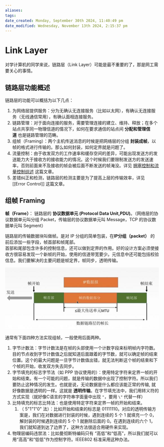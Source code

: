 ```yaml
---
aliases: 
tags: 
date_created: Monday, September 30th 2024, 11:40:49 pm
date_modified: Wednesday, November 13th 2024, 2:15:37 pm
---
```


# Link Layer

对学计算机的同学来说，链路层（Link Layer）可能是最不重要的了，那是网工需要关心的事情。

## 链路层功能概述

链路层的功能可以概括为以下几点：

1. 为网络层提供服务：分为无确认无连接服务（比如以太网），有确认无连接服务（无线通信常用），有确认面相连接服务。
2. 链路管理：对于面向连接的服务，需要管理连接的建立、维持、释放；在多个站点共享同一物理信道的情况下，如何在要求通信的站点间 **分配和管理信道** 也是链路管理的范畴。
3. 组帧（Framing）：两个主机传送消息的时候是把网络层的分组 **封装成帧**，以帧的格式进行传输的。那么如何封装，如何定界就是问题了。
4. 流量控制：由于收发双方的工作速率和缓存空间的差异，可能出现发送方的发送能力大于接收方的接收能力的情况。这个时候我们要限制发送方的发送速率，否则前面来不及接收的帧会被后面不断发送的帧淹没。详见 [拥塞控制和流量控制综述](https://www.jianguoyun.com/static/stackedit/Congestion%20Control%20and%20Flow%20Control.md) 这篇文章。
5. 差错纠正和检测，链路层的检测主要是为了提高上层的传输效率，详见 [[Error Control]] 这篇文章。

## 组帧 Framing

**帧（Frame）**： 链路层的 **协议数据单元 (Protocol Data Unit,PDU)**。（网络层的协议数据单元叫分组 Packet，传输层的协议数据单元叫 Message，TCP 的协议数据单元叫 Segment）

链路层的传输数据块叫做帧。是对 IP 分组的简单包装，在**IP分组（packet）** 的前后添加一些字段，帧首部和帧尾部。  
首部和尾部包含许多的控制信息，还可以做到定界的作用。好的设计方案必须使接收方很容易发现一个新帧的开始，使用的信道带宽要少。元信息中还可能包括校验信息。我们要解决的主要问题是帧定界，帧同步，透明传输。

![](../../static/1615118128709.jpg)

通常有下面四种方法实现组帧，一般使用后面两种。

1. 字节计数法：字节计数法是在帧的头部使用一个计数字段来标明帧内字符数。目的节点收到字节计数值之后就知道后面跟着的字节数，就可以确定帧的结束位置。这个的最大问题是一旦字节计数值出错，就无法判断这个帧的结束和下个帧的开始，收发双方失去同步。
2. 字节填充的标志字节法（如 PPP 协议使用的）：使用特定字符来定界一帧的开始和结束。有一个可能的问题，就是传输的数据中出现了控制字符。所以我们要防止这种情况的发生。也就是说，无论数据是什么都应该能正常的传输, 就好像数据是透明的一样。这就是 **透明传输**。在字节填充法中，我们用转义符的方式实现（就好像C语言的字符串字面量中出现 `"`，要用 `\"` 代替一样）
3. 比特填充的标志比特法：也是使用特定字符来定界一帧的开始和结束。
    1. （ 5"1"1"0" 法）：比如开始和结束的标志是 01111110。对应的透明传输方案是，我们在对数据进行封装的时候，遇到连续的 5 个 1 就填充一个 0，解封装的时候遇到连续的 5 个 1 就删除后面的 0。在遇到连续的六个 1，我们就知道到达了边界了，这种方法很适合用硬件来实现。
4. 物理层编码违禁法：比如曼彻斯特编码只有 “高低”和“低高”，所以我们就可以用“高高”和“低低”作为控制字符。IEEE802 标准采用这种办法。
